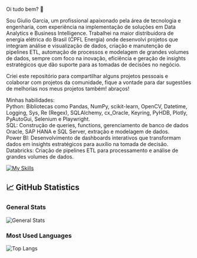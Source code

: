 Oi tudo bem? 👋

Sou Giulio Garcia, um profissional apaixonado pela área de tecnologia e engenharia, com experiência na implementação de soluções em Data Analytics e Business Intelligence. Trabalhei na maior distribuidora de energia elétrica do Brasil (CPFL Energia) onde desenvolvi projetos que integram análise e visualização de dados, criação e manutenção de pipelines ETL, automação de processos e modelagem de grandes volumes de dados, sempre com foco na inovação, eficiência e geração de insights estratégicos que dão suporte para as tomadas de decisões no negócio.

Criei este repositório para compartilhar alguns projetos pessoais e colaborar com projetos da comunidade, fique a vontade para dar sugestões de melhorias nos meus projetos também! abraços!

Minhas habilidades:<br/>
Python: Bibliotecas como Pandas, NumPy, scikit-learn, OpenCV, Datetime, Logging, Sys, Re (Regex), 
SQLAlchemy, cx_Oracle, Keyring, PyHDB, Plotly, PyAutoGui, Selenium e Playwright.<br/>
SQL: Construção de queries, functions, gerenciamento de banco de dados Oracle, SAP HANA e SQL Server, extração e modelagem de dados.<br/>
Power BI: Desenvolvimento de dashboards interativos que transformam dados em insights estratégicos para auxílio na tomada de decisão.<br/>
Databricks: Criação de pipelines ETL para processamento e análise de grandes volumes de dados.<br/>

[![My Skills](https://skillicons.dev/icons?i=py,anaconda,git,github,sklearn,opencv,selenium,vscode,mysql)](https://skillicons.dev)

## 📈 GitHub Statistics

### General Stats
![General Stats](https://github-readme-stats.vercel.app/api?username=giuliogarcia&show_icons=true&theme=radical&count_private=true)

### Most Used Languages
![Top Langs](https://github-readme-stats.vercel.app/api/top-langs/?username=giuliogarcia&langs_count=6&theme=radical&layout=compact)

<!--
**giuliogarcia/giuliogarcia** is a ✨ _special_ ✨ repository because its `README.md` (this file) appears on your GitHub profile.

Here are some ideas to get you started:

- 🔭 I’m currently working on ...
- 🌱 I’m currently learning ...
- 👯 I’m looking to collaborate on ...
- 🤔 I’m looking for help with ...
- 💬 Ask me about ...
- 📫 How to reach me: ...
- 😄 Pronouns: ...
- ⚡ Fun fact: ... 
-->
